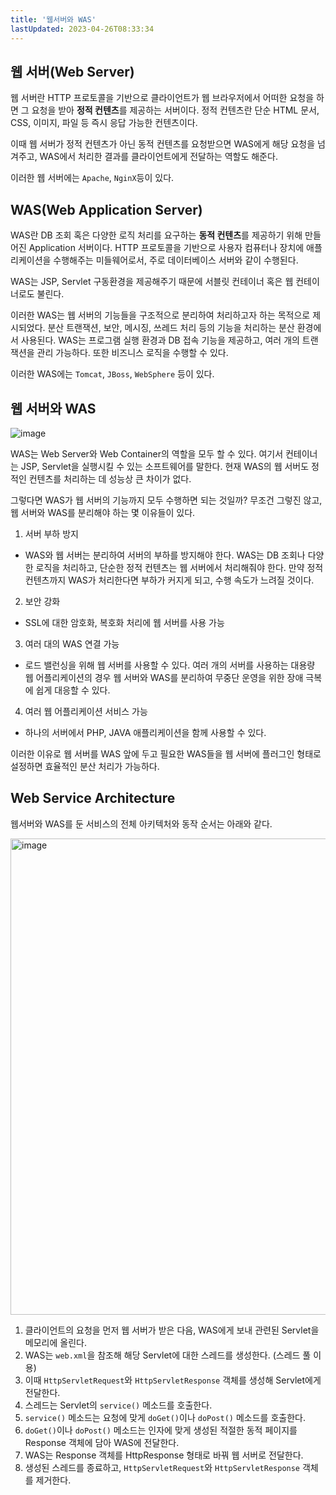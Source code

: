 ```yaml
---
title: '웹서버와 WAS'
lastUpdated: 2023-04-26T08:33:34
---
```

## 웹 서버(Web Server)

웹 서버란 HTTP 프로토콜을 기반으로 클라이언트가 웹 브라우저에서 어떠한 요청을 하면 그 요청을 받아 **정적 컨텐츠**를 제공하는 서버이다. 정적 컨텐츠란 단순 HTML 문서, CSS, 이미지, 파일 등 즉시 응답 가능한 컨텐츠이다. 

이때 웹 서버가 정적 컨텐츠가 아닌 동적 컨텐츠를 요청받으면 WAS에게 해당 요청을 넘겨주고, WAS에서 처리한 결과를 클라이언트에게 전달하는 역할도 해준다.  

이러한 웹 서버에는 `Apache`, `NginX`등이 있다.

## WAS(Web Application Server)

WAS란 DB 조회 혹은 다양한 로직 처리를 요구하는 **동적 컨텐츠**를 제공하기 위해 만들어진 Application 서버이다. HTTP 프로토콜을 기반으로 사용자 컴퓨터나 장치에 애플리케이션을 수행해주는 미들웨어로서, 주로 데이터베이스 서버와 같이 수행된다.

WAS는 JSP, Servlet 구동환경을 제공해주기 때문에 서블릿 컨테이너 혹은 웹 컨테이너로도 불린다.

이러한 WAS는 웹 서버의 기능들을 구조적으로 분리하여 처리하고자 하는 목적으로 제시되었다. 분산 트랜잭션, 보안, 메시징, 쓰레드 처리 등의 기능을 처리하는 분산 환경에서 사용된다. WAS는 프로그램 실행 환경과 DB 접속 기능을 제공하고, 여러 개의 트랜잭션을 관리 가능하다. 또한 비즈니스 로직을 수행할 수 있다.

이러한 WAS에는 `Tomcat`, `JBoss`, `WebSphere` 등이 있다. 

## 웹 서버와 WAS

![image](https://user-images.githubusercontent.com/81006587/234428846-6fc537cd-f44c-4291-9975-0e26c61f58a7.png)
 
WAS는 Web Server와 Web Container의 역할을 모두 할 수 있다. 여기서 컨테이너는 JSP, Servlet을 실행시킬 수 있는 소프트웨어를 말한다. 현재 WAS의 웹 서버도 정적인 컨텐츠를 처리하는 데 성능상 큰 차이가 없다.

그렇다면 WAS가 웹 서버의 기능까지 모두 수행하면 되는 것일까? 무조건 그렇진 않고, 웹 서버와 WAS를 분리해야 하는 몇 이유들이 있다.

1. 서버 부하 방지

- WAS와 웹 서버는 분리하여 서버의 부하를 방지해야 한다. WAS는 DB 조회나 다양한 로직을 처리하고, 단순한 정적 컨텐츠는 웹 서버에서 처리해줘야 한다. 만약 정적 컨텐츠까지 WAS가 처리한다면 부하가 커지게 되고, 수행 속도가 느려질 것이다. 

2. 보안 강화

- SSL에 대한 암호화, 복호화 처리에 웹 서버를 사용 가능

3. 여러 대의 WAS 연결 가능

- 로드 밸런싱을 위해 웹 서버를 사용할 수 있다. 여러 개의 서버를 사용하는 대용량 웹 어플리케이션의 경우 웹 서버와 WAS를 분리하여 무중단 운영을 위한 장애 극복에 쉽게 대응할 수 있다. 

4. 여러 웹 어플리케이션 서비스 가능

- 하나의 서버에서 PHP, JAVA 애플리케이션을 함께 사용할 수 있다. 

이러한 이유로 웹 서버를 WAS 앞에 두고 필요한 WAS들을 웹 서버에 플러그인 형태로 설정하면 효율적인 분산 처리가 가능하다.

## Web Service Architecture

웹서버와 WAS를 둔 서비스의 전체 아키텍처와 동작 순서는 아래와 같다.

<img width="762" alt="image" src="https://user-images.githubusercontent.com/81006587/234429581-0754dfb1-e853-4544-88dc-0968f5b5386f.png">

1. 클라이언트의 요청을 먼저 웹 서버가 받은 다음, WAS에게 보내 관련된 Servlet을 메모리에 올린다.
2. WAS는 `web.xml`을 참조해 해당 Servlet에 대한 스레드를 생성한다. (스레드 풀 이용)
3. 이때 `HttpServletRequest`와 `HttpServletResponse` 객체를 생성해 Servlet에게 전달한다.
4. 스레드는 Servlet의 `service()` 메소드를 호출한다.
5. `service()` 메소드는 요청에 맞게 `doGet()`이나 `doPost()` 메소드를 호출한다.
6. `doGet()`이나 `doPost()` 메소드는 인자에 맞게 생성된 적절한 동적 페이지를 Response 객체에 담아 WAS에 전달한다.
7. WAS는 Response 객체를 HttpResponse 형태로 바꿔 웹 서버로 전달한다.
8. 생성된 스레드를 종료하고, `HttpServletRequest`와 `HttpServletResponse` 객체를 제거한다.

